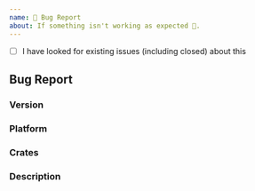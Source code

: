 ```yaml
---
name: 🐛 Bug Report
about: If something isn't working as expected 🤔.
---
```


<!--
Thank you for reporting an issue.

Please fill in as much of the template below as you're able.
-->

- [ ] I have looked for existing issues (including closed) about this

## Bug Report

### Version

<!--
List the version of `underway` you are using.
-->

### Platform

<!---
Output of `uname -a` (UNIX), or version and 32 or 64-bit (Windows)
-->

### Crates

<!--
If known, please specify the related tower-sessions crates. Otherwise, delete this
section.
-->

### Description

<!--
Enter your issue details below this comment.

One way to structure the description:

<short summary of the bug>

I tried this code:

<code sample that causes the bug>

I expected to see this happen: <explanation>

Instead, this happened: <explanation>
-->
